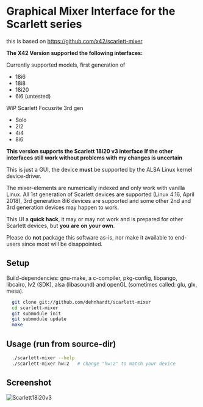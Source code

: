 Graphical Mixer Interface for the Scarlett series
=================================================

this is based on https://github.com/x42/scarlett-mixer

**The X42 Version supported the following interfaces:**

Currently supported models, first generation of
- 18i6
- 18i8
- 18i20
- 6i6 (untested)

WiP Scarlett Focusrite 3rd gen
- Solo
- 2i2
- 4i4
- 8i6

**This version supports the Scarlett 18i20 v3 interface**
**If the other interfaces still work without problems with my changes is uncertain**

This is just a GUI, the device **must** be supported by the ALSA Linux kernel device-driver.

The mixer-elements are numerically indexed and only work with vanilla Linux.
All 1st generation of Scarlett devices are supported (Linux 4.16, April 2018), 3rd generation 8i6 devices are supported and some other 2nd and 3rd generation devices may happen to work.

This UI a **quick hack**, it may or may not work and is prepared for other Scarlett devices, but **you** **are** **on** **your** **own**.

Please do **not** package this software as-is, nor make it available to end-users since most will be disappointed.

Setup
-----

Build-dependencies: gnu-make, a c-compiler, pkg-config, libpango, libcairo,
lv2 (SDK), alsa (libasound) and openGL (sometimes called: glu, glx, mesa).

```bash
  git clone git://github.com/dehnhardt/scarlett-mixer
  cd scarlett-mixer
  git submodule init
  git submodule update
  make
```

Usage (run from source-dir)
---------------------------

```bash
  ./scarlett-mixer --help
  ./scarlett-mixer hw:2   # change "hw:2" to match your device
```

Screenshot
----------
![Scarlett18i20v3](https://user-images.githubusercontent.com/5556832/164079652-a4284f3f-98d2-47ff-9beb-301f0a2f566e.png)
